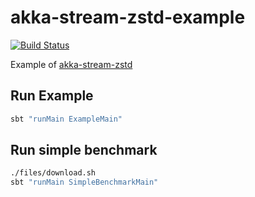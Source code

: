 # akka-stream-zstd-example
[![Build Status](https://travis-ci.com/nwtgck/akka-stream-zstd-example.svg?branch=master)](https://travis-ci.com/nwtgck/akka-stream-zstd-example)

Example of [akka-stream-zstd](https://github.com/nwtgck/akka-stream-zstd)


## Run Example

```bash
sbt "runMain ExampleMain"
```

## Run simple benchmark

```bash
./files/download.sh
sbt "runMain SimpleBenchmarkMain"
```
